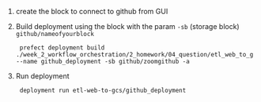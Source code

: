 1. create the block to connect to github from GUI 

2. Build deployment using the block with the param ``-sb`` (storage block) ``github/nameofyourblock``

        prefect deployment build ./week_2_workflow_orchestration/2_homework/04_question/etl_web_to_gcs.py:etl_web_to_gcs --name github_deployment -sb github/zoomgithub -a
        
3. Run deployment

        deployment run etl-web-to-gcs/github_deployment   